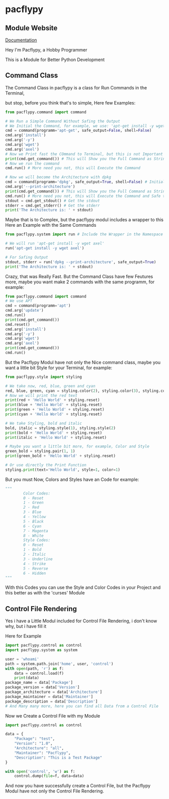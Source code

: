 # pacflypy

## Module Website

[Documentation](http://pacflypy.readthedocs.io/)

Hey I'm Pacflypy, a Hobby Programmer

This is a Module for Better Python Development

## Command Class

The Command Class in pacflypy is a class for Run Commands in the Terminal,

but stop, before you think that's to simple, Here few Examples:

```python
from pacflypy.command import command

# We Run a Simple Command Without Safing the Output
# We Initial the Command, for example, we use: 'apt-get install -y wget axel'
cmd = command(programm='apt-get', safe_output=False, shell=False)
cmd.arg('install')
cmd.arg('-y')
cmd.arg('wget')
cmd.arg('axel')
# Now we Print fast the COmmand to Terminal, but this is not Important
print(cmd.get_command()) # This will Show you the Full Command as String also, 'apt-get install -y wget axel'
# Now we run the command
cmd.run() # More need you not, this will Execute the Command

# Now we will become the Architecture with dpkg
cmd = command(programm='dpkg', safe_output=True, shell=False) # Initialize the Command
cmd.arg('--print-architecture')
print(cmd.get_command()) # This will Show you the Full Command as String also, 'dpkg --print-architecture'
cmd.run() # More need you not, this will Execute the Command and Safe the Output and now we get him
stdout = cmd.get_stdout() # Get the stdout
stderr = cmd.get_stderr() # Get the stderr
print('The Architecture is: ' + stdout)
```

Maybe that is to Complex, but the pacflypy modul includes a wrapper to this Here an Example with the Same Commands

```python
from pacflypy.system import run # Include the Wrapper in the Namespace

# We will run 'apt-get install -y wget axel'
run('apt-get install -y wget axel')

# For Safing Output
stdout, stderr = run('dpkg --print-architecture', safe_output=True)
print('The Architecture is: ' + stdout)
```

Crazy, that was Really Fast. But the Command Class have few Feutures more, maybe you want make 2 commands with the same programm, for example:

```python
from pacflypy.command import command
# We use APT
cmd = command(programm='apt')
cmd.arg('update')
cmd.run()
print(cmd.get_command())
cmd.reset()
cmd.arg('install')
cmd.arg('-y')
cmd.arg('wget')
cmd.arg('axel')
print(cmd.get_command())
cmd.run()
```

But the Pacflypy Modul have not only the Nice command class, maybe you want a little bit Style for your Terminal, for example:

```python
from pacflypy.style import styling

# We take now, red, blue, green and cyan
red, blue, green, cyan = styling.color(2), styling.color(3), styling.color(1), styling.color(6)
# Now we will print the red text
print(red + 'Hello World' + styling.reset)
print(blue + 'Hello World' + styling.reset)
print(green + 'Hello World' + styling.reset)
print(cyan + 'Hello World' + styling.reset)

# We take Styling, bold and italic
bold, italic = styling.style(1), styling.style(2)
print(bold + 'Hello World' + styling.reset)
print(italic + 'Hello World' + styling.reset)

# Maybe you want a little bit more, for example, Color and Style
green_bold = styling.pair(1, 1)
print(green_bold + 'Hello World' + styling.reset)

# Or use directly the Print Function
styling.print(text='Hello World', style=1, color=1)
```

But you must Now, Colors and Styles have an Code for example:

```python
"""
        Color Codes:
        0 - Reset
        1 - Green
        2 - Red
        3 - Blue
        4 - Yellow
        5 - Black
        6 - Cyan
        7 - Magenta
        8 - White
        Style Codes:
        0 - Reset
        1 - Bold
        2 - Italic
        3 - Underline
        4 - Strike
        5 - Reverse
        6 - Hidden
"""
```

With this Codes you can use the Style and Color Codes in your Project and this better as with the 'curses' Module

## Control File Rendering

Yes i have a Little Modul included for Control File Rendering, i don't know why, but i have fill it

Here for Example

```python
import pacflypy.control as control
import pacflypy.system as system

user = 'whoami'
path = system.path.join('home', user, 'control')
with open(path, 'r') as f:
    data = control.load(f)
    print(data)
package_name = data['Package']
package_version = data['Version']
package_architecture = data['Architecture']
package_maintainer = data['Maintainer']
package_description = data['Description']
# And Many many more, here you can find all Data from a Control File
```

Now we Create a Control File with my Module

```python
import pacflypy.control as control

data = {
    "Package": "test",
    "Version": "1.0",
    "Architecture": "all",
    "Maintainer": "Pacflypy",
    "Description": "This is a Test Package"
}

with open('control', 'w') as f:
    control.dump(file=f, data=data)
```

And now you have successfully create a Control File, but the Pacflypy Modul have not only the Control File Rendering.

